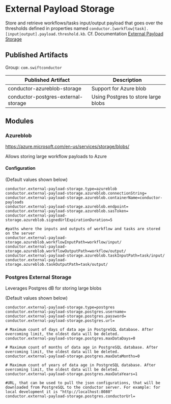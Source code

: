 # External Payload Storage
Store and retrieve workflows/tasks input/output payload that
goes over the thresholds defined in properties named `conductor.[workflow|task].[input|output].payload.threshold.kb`.
Cf. Documentation [External Payload Storage](https://netflix.github.io/conductor/externalpayloadstorage/)

## Published Artifacts

Group: `com.swiftconductor`

| Published Artifact | Description |
| ----------- | ----------- | 
| conductor-azureblob-storage | Support for Azure blob |
| conductor-postgres-external-storage | Using Postgres to store large blobs |

## Modules
### Azureblob
https://azure.microsoft.com/en-us/services/storage/blobs/

Allows storing large workflow payloads to Azure

#### Configuration
(Default values shown below)
```properties
conductor.external-payload-storage.type=azureblob
conductor.external-payload-storage.azureblob.connectionString=
conductor.external-payload-storage.azureblob.containerName=conductor-payloads
conductor.external-payload-storage.azureblob.endpoint=
conductor.external-payload-storage.azureblob.sasToken=
conductor.external-payload-storage.azureblob.signedUrlExpirationDuration=5

#paths where the inputs and outputs of workflow and tasks are stored on the server
conductor.external-payload-storage.azureblob.workflowInputPath=workflow/input/
conductor.external-payload-storage.azureblob.workflowOutputPath=workflow/output/
conductor.external-payload-storage.azureblob.taskInputPath=task/input/
conductor.external-payload-storage.azureblob.taskOutputPath=task/output/
```

### Postgres External Storage
Leverages Postgres dB for storing large blobs

(Default values shown below)
```properties
conductor.external-payload-storage.type=postgres
conductor.external-payload-storage.postgres.username=
conductor.external-payload-storage.postgres.password=
conductor.external-payload-storage.postgres.url=

# Maximum count of days of data age in PostgreSQL database. After overcoming limit, the oldest data will be deleted.
conductor.external-payload-storage.postgres.maxDataDays=0

# Maximum count of months of data age in PostgreSQL database. After overcoming limit, the oldest data will be deleted.
conductor.external-payload-storage.postgres.maxDataMonths=0

# Maximum count of years of data age in PostgreSQL database. After overcoming limit, the oldest data will be deleted.
conductor.external-payload-storage.postgres.maxDataYears=1

#URL, that can be used to pull the json configurations, that will be downloaded from PostgreSQL to the conductor server. For example: for local development it is "http://localhost:8080"
conductor.external-payload-storage.postgres.conductorUrl=
```

